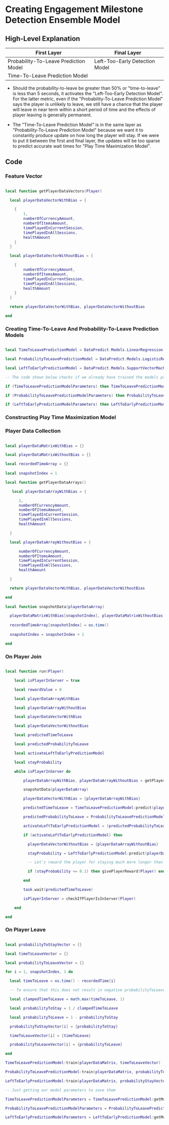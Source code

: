 # Creating Engagement Milestone Detection Ensemble Model

## High-Level Explanation

| First Layer                           | Final Layer                    |
|---------------------------------------|--------------------------------|
| Probability-To-Leave Prediction Model | Left-Too-Early Detection Model |
| Time-To-Leave Prediction Model        |                                |

* Should the probability-to-leave be greater than 50% or "time-to-leave" is less than 5 seconds, it activates the "Left-Too-Early Detection Model". For the latter metric, even if the "Probability-To-Leave Prediction Model" says the player is unlikely to leave, we still have a chance that the player will leave in near term within a short period of time and the effects of player leaving is generally permanent.

* The "Time-To-Leave Prediction Model" is in the same layer as "Probability-To-Leave Prediction Model" because we want it to constantly produce update on how long the player will stay. If we were to put it between the first and final layer, the updates will be too sparse to predict accurate wait times for "Play Time Maximization Model".

## Code

### Feature Vector

```lua

local function getPlayerDataVectors(Player)

  local playerDataVectorWithBias = {

    {
        1,
        numberOfCurrencyAmount,
        numberOfItemsAmount,
        timePlayedInCurrentSession,
        timePlayedInAllSessions,
        healthAmount
    }
  }

  local playerDataVectorWithoutBias = {

    {
        numberOfCurrencyAmount,
        numberOfItemsAmount,
        timePlayedInCurrentSession,
        timePlayedInAllSessions,
        healthAmount
    }
  }

  return playerDataVectorWithBias, playerDataVectorWithoutBias

end

```

### Creating Time-To-Leave And Probability-To-Leave Prediction Models

```lua

local TimeToLeavePredictionModel = DataPredict.Models.LinearRegression.new({maximumNumberOfIterations = 100, learningRate = 0.01})

local ProbabilityToLeavePredictionModel = DataPredict.Models.LogisticRegression.new({maximumNumberOfIterations = 100, learningRate = 0.01})

local LeftToEarlyPredictionModel = DataPredict.Models.SupportVectorMachine.new({maximumNumberOfIterations = 100, beta = 1, kernelFunction = "RadialBasisFunction"})

-- The code shown below checks if we already have trained the models previously.

if (TimeToLeavePredictionModelParameters) then TimeToLeavePredictionModel:setModelParameters(TimeToLeavePredictionModelParameters) end

if (ProbabilityToLeavePredictionModelParameters) then ProbabilityToLeavePredictionModel:setModelParameters(ProbabilityToLeavePredictionModelParameters) end

if (LeftToEarlyPredictionModelParameters) then LeftToEarlyPredictionModel:setModelParameters(LeftToEarlyPredictionModelParameters) end

```

### Constructing Play Time Maximization Model

### Player Data Collection

```lua

local playerDataMatrixWithBias = {}

local playerDataMatrixWithoutBias = {}

local recordedTimeArray = {}
  
local snapshotIndex = 1

local function getPlayerDataArrays()

   local playerDataArrayWithBias = {

      1,
      numberOfCurrencyAmount,
      numberOfItemsAmount,
      timePlayedInCurrentSession,
      timePlayedInAllSessions,
      healthAmount

  }

  local playerDataArrayWithoutBias = {

      numberOfCurrencyAmount,
      numberOfItemsAmount,
      timePlayedInCurrentSession,
      timePlayedInAllSessions,
      healthAmount

  }

  return playerDataVectorWithBias, playerDataVectorWithoutBias

end
  
local function snapshotData(playerDataArray)

  playerDataMatrixWithBias[snapshotIndex], playerDataMatrixWithoutBias[snapshotIndex] = getPlayerDataArrays()
  
  recordedTimeArray[snapshotIndex] = os.time()
  
  snapshotIndex = snapshotIndex + 1

end

```

### On Player Join

```lua

local function run(Player)

    local isPlayerInServer = true

    local rewardValue = 0

    local playerDataArrayWithBias

    local playerDataArrayWithoutBias

    local playerDataVectorWithBias

    local playerDataVectorWithoutBias

    local predictedTimeToLeave

    local predictedProbabilityToLeave

    local activateLeftToEarlyPredictionModel

    local stayProbability

    while isPlayerInServer do

        playerDataArrayWithBias, playerDataArrayWithoutBias = getPlayerDataArrays()

        snapshotData(playerDataArray)

        playerDataVectorWithBias = {playerDataArrayWithBias}

        predictedTimeToLeave = TimeToLeavePredictionModel:predict(playerDataVectorWithBias)[1][1]

        predictedProbabilityToLeave = ProbabilityToLeavePredictionModel:predict(playerDataVectorWithBias)[1][1]

        activateLeftToEarlyPredictionModel = (predictedProbabilityToLeave >= 0.5) or (predictedTimeToLeave <= 5)

        if (activateLeftToEarlyPredictionModel) then

          playerDataVectorWithoutBias = {playerDataArrayWithoutBias}

          stayProbability = LeftToEarlyPredictionModel:predict(playerDataVectorWithoutBias)[1][1]

          -- Let's reward the player for staying much more longer than our models' predictions.

          if (stayProbability <= 0.1) then givePlayerReward(Player) end 

        end

        task.wait(predictedTimeToLeave)

        isPlayerInServer = checkIfPlayerIsInServer(Player)

    end

end

```

### On Player Leave

```lua

local probabilityToStayVector = {}

local timeToLeaveVector = {}

local probabilityToLeaveVector = {}

for i = 1, snapshotIndex, 1 do

  local timeToLeave = os.time() - recordedTime[i]

  -- To ensure that this does not result in negative probabilityToLeave value if we're using sigmoid function for our logistic regression.

  local clampedTimeToLeave = math.max(timeToLeave, 1)

  local probabilityToStay = 1 / clampedTimeToLeave

  local probabilityToLeave = 1 - probabilityToStay

  probabilityToStayVector[i] = {probabilityToStay}

  timeToLeaveVector[i] = {timeToLeave}

  probabilityToLeaveVector[i] = {probabilityToLeave}

end

TimeToLeavePredictionModel:train(playerDataMatrix, timeToLeaveVector)

ProbabilityToLeavePredictionModel:train(playerDataMatrix, probabilityToLeaveVector)

LeftToEarlyPredictionModel:train(playerDataMatrix, probabilityStayVector)

-- Just getting our model parameters to save them

TimeToLeavePredictionModelParameters = TimeToLeavePredictionModel:getModelParameters(true)

ProbabilityToLeavePredictionModelParameters = ProbabilityToLeavePredictionModel:getModelParameters(true)

LeftToEarlyPredictionModelParameters = LeftToEarlyPredictionModel:getModelParameters(true)

```
